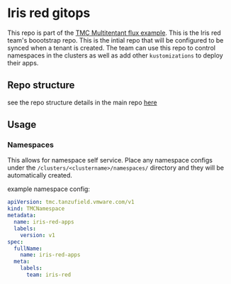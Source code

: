 # Iris red gitops

This repo is part of the [TMC Multitentant flux example](https://github.com/warroyo/flux-tmc-multitenant). This is the Iris red team's boootstrap repo. This is the intial repo that will be configured to be synced when a tenant is created. The team can use this repo to control namespaces in the clusters as well as add other `kustomizations` to deploy their apps.


## Repo structure

see the repo structure details in the main repo [here](https://github.com/warroyo/flux-tmc-multitenant#tenant-repo-structure)


## Usage

### Namespaces

This allows for namespace self service. Place any namespace configs under the `/clusters/<clustername>/namespaces/` directory and they will be automatically created.

example namespace config:

```yaml
apiVersion: tmc.tanzufield.vmware.com/v1
kind: TMCNamespace
metadata:
  name: iris-red-apps
  labels:
    version: v1
spec:
  fullName:
    name: iris-red-apps
  meta:
    labels:
      team: iris-red
```


### 